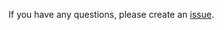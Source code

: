 If you have any questions, please create an [issue](https://github.com/KAIST-IS521/2017-Spring/issues).
